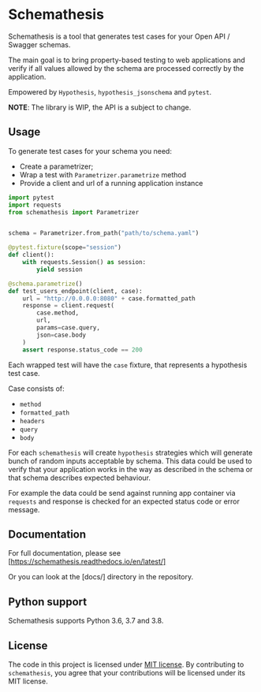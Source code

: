 # Schemathesis

Schemathesis is a tool that generates test cases for your
Open API / Swagger schemas.

The main goal is to bring property-based testing to web applications and
verify if all values allowed by the schema are processed correctly
by the application.

Empowered by `Hypothesis`, `hypothesis_jsonschema` and `pytest`.

**NOTE**: The library is WIP, the API is a subject to change.

## Usage

To generate test cases for your schema you need:

- Create a parametrizer;
- Wrap a test with `Parametrizer.parametrize` method
- Provide a client and url of a running application instance

```python
import pytest
import requests
from schemathesis import Parametrizer


schema = Parametrizer.from_path("path/to/schema.yaml")

@pytest.fixture(scope="session")
def client():
    with requests.Session() as session:
        yield session

@schema.parametrize()
def test_users_endpoint(client, case):
    url = "http://0.0.0.0:8080" + case.formatted_path
    response = client.request(
        case.method,
        url,
        params=case.query,
        json=case.body
    )
    assert response.status_code == 200
```

Each wrapped test will have the `case` fixture, that represents a
hypothesis test case.

Case consists of:

- `method`
- `formatted_path`
- `headers`
- `query`
- `body`

For each `schemathesis` will create `hypothesis` strategies which will
generate bunch of random inputs acceptable by schema.
This data could be used to verify that your application works in the way
as described in the schema or that schema describes expected behaviour.

For example the data could be send against running app container via
`requests` and response is checked for an expected status code or error
message.

## Documentation

For full documentation, please see [https://schemathesis.readthedocs.io/en/latest/]

Or you can look at the [docs/] directory in the repository.

## Python support

Schemathesis supports Python 3.6, 3.7 and 3.8.

## License

The code in this project is licensed under [MIT license](https://opensource.org/licenses/MIT).
By contributing to `schemathesis`, you agree that your contributions
will be licensed under its MIT license.
